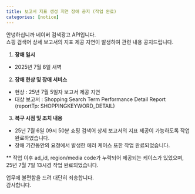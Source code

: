 ```yaml
---
title: 보고서 지표 생성 지연 장애 공지 (작업 완료)
categories: [notice]
---
```


안녕하십니까 네이버 검색광고 API입니다.<br>
쇼핑 검색어 상세 보고서의 지표 제공 지연이 발생하여 관련 내용 공지드립니다.

1. **장애 일시** <br>
- 2025년 7월 6일 새벽


2.  **장애 현상 및 장애 서비스**<br>
- 현상 : 25년 7월 5일자 보고서 제공 지연 
- 대상 보고서 : Shopping Search Term Performance Detail Report (reportTp: SHOPPINGKEYWORD_DETAIL)


3. **복구 시점 및 조치 내용**<br>
- 25년 7월 6일 09시 50분 쇼핑 검색어 상세 보고서의 지표 제공이 가능하도록 작업 완료하였습니다.
- 장애 기간동안의 요청에서 발생한 에러 케이스 또한 작업 완료되었습니다.

** 작업 이후 ad_id, region/media code가 누락되어 제공되는 케이스가 있었으며, 25년 7월 7일 13시경 작업 완료되었습니다. <br>

업무에 불편함을 드려 대단히 죄송합니다. <br>
감사합니다.
